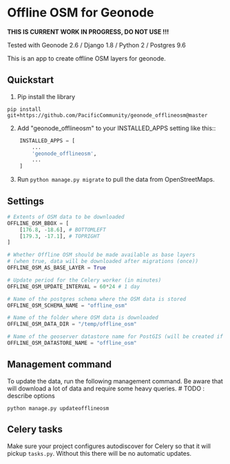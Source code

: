 # Offline OSM for Geonode

**THIS IS CURRENT WORK IN PROGRESS, DO NOT USE !!!**

Tested with Geonode 2.6 / Django 1.8 / Python 2 / Postgres 9.6

This is an app to create offline OSM layers for geonode.

## Quickstart

1. Pip install the library

`pip install git+https://github.com/PacificCommunity/geonode_offlineosm@master`

2. Add "geonode_offlineosm" to your INSTALLED_APPS setting like this::
```python
    INSTALLED_APPS = [
        ...
        'geonode_offlineosm',
        ...
    ]
```

3. Run `python manage.py migrate` to pull the data from OpenStreetMaps.

## Settings

```python
# Extents of OSM data to be downloaded
OFFLINE_OSM_BBOX = [
    [176.8, -18.6], # BOTTOMLEFT
    [179.3, -17.1], # TOPRIGHT
]

# Whether Offline OSM should be made available as base layers
# (when true, data will be downloaded after migrations (once))
OFFLINE_OSM_AS_BASE_LAYER = True

# Update period for the Celery worker (in minutes)
OFFLINE_OSM_UPDATE_INTERVAL = 60*24 # 1 day

# Name of the postgres schema where the OSM data is stored
OFFLINE_OSM_SCHEMA_NAME = "offline_osm"

# Name of the folder where OSM data is downloaded
OFFLINE_OSM_DATA_DIR = "/temp/offline_osm"

# Name of the geoserver datastore name for PostGIS (will be created if it doesn't exist)
OFFLINE_OSM_DATASTORE_NAME = "offline_osm"
```

## Management command

To update the data, run the following management command. Be aware that will download a lot of data and require some heavy queries.  # TODO : describe options

```shell
python manage.py updateofflineosm
```

## Celery tasks

Make sure your project configures autodiscover for Celery so that it will pickup `tasks.py`. Without this there will be no automatic updates.
